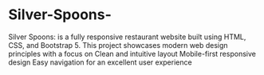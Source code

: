 # Silver-Spoons-
Silver Spoons: is a fully responsive restaurant website built using HTML, CSS, and Bootstrap 5.  This project showcases modern web design principles with a focus on Clean and intuitive layout Mobile-first responsive design Easy navigation for an excellent user experience
